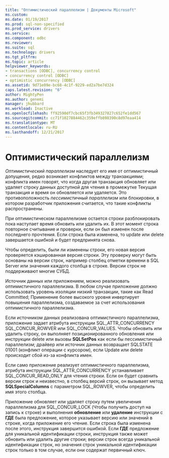 ```yaml
---
title: "Оптимистический параллелизм | Документы Microsoft"
ms.custom: 
ms.date: 01/19/2017
ms.prod: sql-non-specified
ms.prod_service: drivers
ms.service: 
ms.component: odbc
ms.reviewer: 
ms.suite: sql
ms.technology: drivers
ms.tgt_pltfrm: 
ms.topic: article
helpviewer_keywords:
- transactions [ODBC], concurrency control
- concurrency control [ODBC]
- optimistic concurrency [ODBC]
ms.assetid: 9d71e09e-bc68-4c1f-9229-ed2a7be7d324
caps.latest.revision: "6"
author: MightyPen
ms.author: genemi
manager: jhubbard
ms.workload: Inactive
ms.openlocfilehash: ff92590df7cbc65f3fb349327827c652fe1dd567
ms.sourcegitcommit: cc71f1027884462c359effb898390c8d97eaa414
ms.translationtype: MT
ms.contentlocale: ru-RU
ms.lasthandoff: 12/21/2017
---
```

# <a name="optimistic-concurrency"></a>Оптимистический параллелизм
*Оптимистический параллелизм* наследует его имя от оптимистичный допущения, редко возникает конфликтов между транзакциями; конфликта имен говорят, что когда другая транзакция обновляет или удаляет строку данных доступной для чтения в промежутке Текущая транзакция и время он обновляется или удаляется. Это противоположность *пессимистичный параллелизм* или блокировки, в котором разработчик приложения считается, что такие конфликты распространены.  
  
 При оптимистическом параллелизме остается строки разблокировать пока наступает время обновить или удалить их. В этот момент строка повторное считывание и проверки, если он был изменен после последнего прочтения. Если строка была изменена, то update или delete завершается ошибкой и будет предпринята снова.  
  
 Чтобы определить, были ли изменены строки, его новая версия проверяется кэшированная версия строки. Эту проверку могут быть основаны на версии строк, например столбец отметки времени в SQL Server или значения каждого столбца в строке. Версии строк не поддерживают многие СУБД.  
  
 Источник данных или приложением, можно реализовать оптимистичного параллелизма. В любом случае приложение должно использовать уровень изоляции низкий транзакции, такие как Read Committed; Применение более высокого уровня инвертирует повышения параллелизма, создаваемое за счет использования оптимистичного параллелизма.  
  
 Если источником данных реализована оптимистичного параллелизма, приложение задает атрибута инструкции SQL_ATTR_CONCURRENCY SQL_CONCUR_ROWVER или SQL_CONCUR_VALUES. Чтобы обновить или удалить строку, он выполняет позиционированного обновления или инструкции delete или вызовы **SQLSetPos** как если бы пессимистичный параллелизм; драйвер или источник данных возвращает SQLSTATE 01001 (конфликт операции с курсором), если Update или delete происходит сбой из-за конфликта имен.  
  
 Если само приложение реализует оптимистичного параллелизма, атрибута инструкции SQL_ATTR_CONCURRENCY устанавливает SQL_CONCUR_READ_ONLY для чтения строки. Если он будет сравнить версии строк и неизвестно, в столбец версий строк, он вызывает метод **SQLSpecialColumns** с параметром SQL_ROWVER, чтобы определить имя этого столбца.  
  
 Приложение обновляет или удаляет строку путем увеличения параллелизма для SQL_CONCUR_LOCK (Чтобы получить доступ на запись к строке) и выполнения **обновление** или **удаление** инструкции с **ГДЕ**  была предложение, которое указывает версию или значений в строке, когда приложение его чтение. Если строка была изменена после этого, инструкция завершится ошибкой. Если **ГДЕ** предложение для уникальной идентификации строки, инструкция также может обновить или удалить другие строки; версии строк всегда уникальной идентификации строк, но значения строк уникальной идентификации строк только в том случае, если они содержат первичный ключ.
